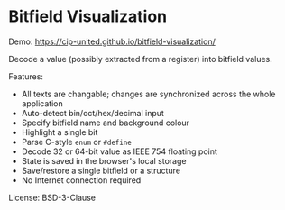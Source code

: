 # Bitfield Visualization

Demo: https://cip-united.github.io/bitfield-visualization/

Decode a value (possibly extracted from a register) into bitfield values.

Features:

* All texts are changable; changes are synchronized across the whole application
* Auto-detect bin/oct/hex/decimal input
* Specify bitfield name and background colour
* Highlight a single bit
* Parse C-style `enum` or `#define`
* Decode 32 or 64-bit value as IEEE 754 floating point
* State is saved in the browser's local storage
* Save/restore a single bitfield or a structure
* No Internet connection required

License: BSD-3-Clause
